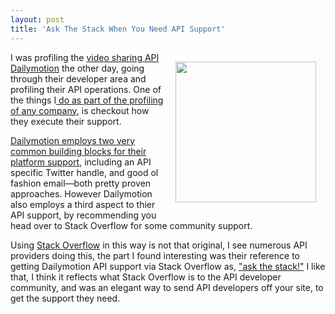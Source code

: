 ```yaml
---
layout: post
title: 'Ask The Stack When You Need API Support'
---
```

<p><a href="http://stackoverflow.com/"><img style="padding: 15px;" src="https://s3.amazonaws.com/kinlane-productions/api-evangelist/stackoverflow/stackoverflow-logo.png" alt="" width="225" align="right" /></a></p>
<p>I was profiling the <a href="https://developer.dailymotion.com">video sharing API Dailymotion</a> the other day, going through their developer area and profiling their API operations. One of the things I<a href="http://apievangelist.com/2015/03/06/my-ideal-profile-of-companies-who-are-doing-interesting-things-with-apis/"> do as part of the profiling of any company</a>, is checkout how they execute their support.</p>
<p><a href="https://developer.dailymotion.com/support">Dailymotion employs two very common building blocks for their platform support</a>, including an API specific Twitter handle, and good ol fashion email&mdash;both pretty proven approaches. However Dailymotion also employs a third aspect to thier API support, by recommending you head over to Stack Overflow for some community support.</p>
<p>Using <a href="http://stackoverflow.com/">Stack Overflow</a> in this way is not that original, I see numerous API providers doing this, the part I found interesting was their reference to getting Dailymotion API support via Stack Overflow as, <span style="text-decoration: underline;">"ask the stack!"</span> I like that, I think it reflects what Stack Overflow is to the API developer community, and was an elegant way to send API developers off your site, to get the support they need.</p>